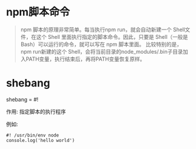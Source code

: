 # npm脚本命令

> npm 脚本的原理非常简单。每当执行npm run，就会自动新建一个 Shell文件，在这个 Shell 里面执行指定的脚本命令。因此，只要是 Shell（一般是 Bash）可以运行的命令，就可以写在 npm 脚本里面。
> 比较特别的是，npm run新建的这个 Shell，会将当前目录的node_modules/.bin子目录加入PATH变量，执行结束后，再将PATH变量恢复原样。

# shebang

shebang = #! 

作用: 指定脚本的执行程序

例如:
```shell
#! /usr/bin/env node
console.log('hello world')
```